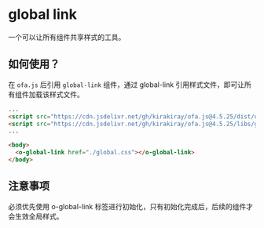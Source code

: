 # global link

一个可以让所有组件共享样式的工具。

## 如何使用？

在 `ofa.js` 后引用 `global-link` 组件，通过 global-link 引用样式文件，即可让所有组件加载该样式文件。

```html
...
<script src="https://cdn.jsdelivr.net/gh/kirakiray/ofa.js@4.5.25/dist/ofa.min.js"></script>
<script src="https://cdn.jsdelivr.net/gh/kirakiray/ofa.js@4.5.25/libs/global-link/dist/global-link.min.js"></script>
...

<body>
  <o-global-link href="./global.css"></o-global-link>
</body>
```

## 注意事项

必须优先使用 o-global-link 标签进行初始化，只有初始化完成后，后续的组件才会生效全局样式。